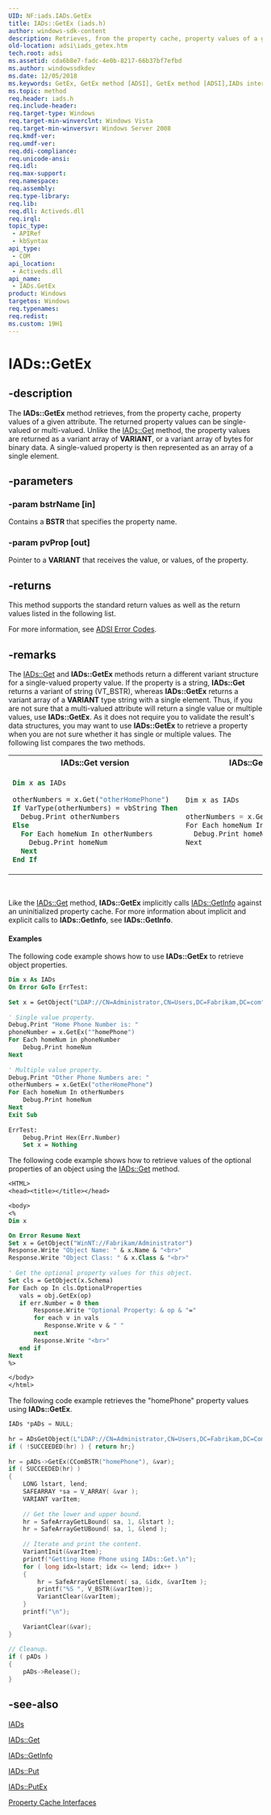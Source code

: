 ```yaml
---
UID: NF:iads.IADs.GetEx
title: IADs::GetEx (iads.h)
author: windows-sdk-content
description: Retrieves, from the property cache, property values of a given attribute.
old-location: adsi\iads_getex.htm
tech.root: adsi
ms.assetid: cda6b8e7-fadc-4e0b-8217-66b37bf7efbd
ms.author: windowssdkdev
ms.date: 12/05/2018
ms.keywords: GetEx, GetEx method [ADSI], GetEx method [ADSI],IADs interface, IADs interface [ADSI],GetEx method, IADs.GetEx, IADs::GetEx, _ds_iads_getex, adsi.iads__getex, adsi.iads_getex, iads/IADs::GetEx
ms.topic: method
req.header: iads.h
req.include-header: 
req.target-type: Windows
req.target-min-winverclnt: Windows Vista
req.target-min-winversvr: Windows Server 2008
req.kmdf-ver: 
req.umdf-ver: 
req.ddi-compliance: 
req.unicode-ansi: 
req.idl: 
req.max-support: 
req.namespace: 
req.assembly: 
req.type-library: 
req.lib: 
req.dll: Activeds.dll
req.irql: 
topic_type:
 - APIRef
 - kbSyntax
api_type:
 - COM
api_location:
 - Activeds.dll
api_name:
 - IADs.GetEx
product: Windows
targetos: Windows
req.typenames: 
req.redist: 
ms.custom: 19H1
---
```


# IADs::GetEx


## -description


The <b>IADs::GetEx</b> method retrieves, from the property cache, property values of a given attribute. The returned property values can be single-valued or multi-valued. Unlike the <a href="https://msdn.microsoft.com/fd6d79b6-46f8-42dd-8525-a72a6e0a7672">IADs::Get</a> method, the property values are returned as a variant array of <b>VARIANT</b>, or a variant array of bytes for binary data. A single-valued property is then represented as an array of a single element.


## -parameters




### -param bstrName [in]

Contains a <b>BSTR</b> that specifies the property name.


### -param pvProp [out]

Pointer to a <b>VARIANT</b> that receives the value, or values, of the property.


## -returns



This method supports the standard return values as well as the return values listed in the following list.
      

For more information, see  <a href="https://msdn.microsoft.com/573889e4-37af-4aca-afd7-ef06bcf8aa0d">ADSI Error Codes</a>.




## -remarks



The <a href="https://msdn.microsoft.com/fd6d79b6-46f8-42dd-8525-a72a6e0a7672">IADs::Get</a> and <b>IADs::GetEx</b> methods return a different variant structure for a single-valued property value. If the property is a string, <b>IADs::Get</b> returns a variant of string (VT_BSTR), whereas <b>IADs::GetEx</b> returns a variant array of a <b>VARIANT</b> type string with a single element. Thus, if you are not sure that a multi-valued attribute will return a single value or multiple values, use <b>IADs::GetEx</b>. As it does not require you to validate the result's data structures, you may want to use <b>IADs::GetEx</b> to retrieve a property when you are not sure whether it has single or multiple values. The following list compares the two methods.

<table>
<tr>
<th>IADs::Get version</th>
<th>IADs::GetEx version</th>
</tr>
<tr>
<td>

```vb
Dim x as IADs

otherNumbers = x.Get("otherHomePhone")
If VarType(otherNumbers) = vbString Then
  Debug.Print otherNumbers
Else
  For Each homeNum In otherNumbers
    Debug.Print homeNum
  Next
End If
```


</td>
<td>

```cpp
Dim x as IADs

otherNumbers = x.GetEx("otherHomePhone")
For Each homeNum In otherNumbers
  Debug.Print homeNum
Next
```


</td>
</tr>
</table>
 

Like the  <a href="https://msdn.microsoft.com/fd6d79b6-46f8-42dd-8525-a72a6e0a7672">IADs::Get</a> method, <b>IADs::GetEx</b> implicitly calls <a href="https://msdn.microsoft.com/73ceaeb1-9a6b-449a-9851-3756736dbad7">IADs::GetInfo</a> against an uninitialized property cache. For more information about implicit and explicit calls to <b>IADs::GetInfo</b>, see   <b>IADs::GetInfo</b>.


#### Examples

The following code example shows how to use <b>IADs::GetEx</b> to retrieve object properties.


```vb
Dim x As IADs
On Error GoTo ErrTest:
 
Set x = GetObject("LDAP://CN=Administrator,CN=Users,DC=Fabrikam,DC=com")
 
' Single value property.
Debug.Print "Home Phone Number is: " 
phoneNumber = x.GetEx(""homePhone")
For Each homeNum in phoneNumber
    Debug.Print homeNum
Next
 
' Multiple value property.
Debug.Print "Other Phone Numbers are: "
otherNumbers = x.GetEx("otherHomePhone")
For Each homeNum In otherNumbers
    Debug.Print homeNum
Next
Exit Sub
 
ErrTest:
    Debug.Print Hex(Err.Number)
    Set x = Nothing

```


The following code example shows how to retrieve values of the optional properties of an object using the <a href="https://msdn.microsoft.com/fd6d79b6-46f8-42dd-8525-a72a6e0a7672">IADs::Get</a> method.


```vb
<HTML>
<head><title></title></head>

<body>
<%
Dim x 

On Error Resume Next
Set x = GetObject("WinNT://Fabrikam/Administrator")
Response.Write "Object Name: " & x.Name & "<br>"
Response.Write "Object Class: " & x.Class & "<br>"
 
' Get the optional property values for this object.
Set cls = GetObject(x.Schema)
For Each op In cls.OptionalProperties
   vals = obj.GetEx(op)
   if err.Number = 0 then
       Response.Write "Optional Property: & op & "=" 
       for each v in vals 
          Response.Write v & " "
       next
       Response.Write "<br>"
   end if
Next
%>

</body>
</html>
```


The following code example retrieves the "homePhone" property values using <b>IADs::GetEx</b>.


```cpp
IADs *pADs = NULL;
 
hr = ADsGetObject(L"LDAP://CN=Administrator,CN=Users,DC=Fabrikam,DC=Com", IID_IADs, (void**) &pADs );
if ( !SUCCEEDED(hr) ) { return hr;}
 
hr = pADs->GetEx(CComBSTR("homePhone"), &var);
if ( SUCCEEDED(hr) )
{
    LONG lstart, lend;
    SAFEARRAY *sa = V_ARRAY( &var );
    VARIANT varItem;
 
    // Get the lower and upper bound.
    hr = SafeArrayGetLBound( sa, 1, &lstart );
    hr = SafeArrayGetUBound( sa, 1, &lend );
 
    // Iterate and print the content.
    VariantInit(&varItem);
    printf("Getting Home Phone using IADs::Get.\n");
    for ( long idx=lstart; idx <= lend; idx++ )
    {
        hr = SafeArrayGetElement( sa, &idx, &varItem );
        printf("%S ", V_BSTR(&varItem));
        VariantClear(&varItem);
    }
    printf("\n");
 
    VariantClear(&var);
}
 
// Cleanup.
if ( pADs )
{
    pADs->Release();
}
```





## -see-also




<a href="https://msdn.microsoft.com/f53d9ee0-3f4d-4a01-b953-98d168ad94cb">IADs</a>



<a href="https://msdn.microsoft.com/fd6d79b6-46f8-42dd-8525-a72a6e0a7672">IADs::Get</a>



<a href="https://msdn.microsoft.com/73ceaeb1-9a6b-449a-9851-3756736dbad7">IADs::GetInfo</a>



<a href="https://msdn.microsoft.com/b543220d-939b-4ca5-9a27-90b04f14be5d">IADs::Put</a>



<a href="https://msdn.microsoft.com/fb9d9b2c-9efc-4462-ac4b-9a2fbf0b5ec7">IADs::PutEx</a>



<a href="https://msdn.microsoft.com/b3479719-b5bf-4f19-91f9-b05e60bde161">Property Cache Interfaces</a>
 

 

